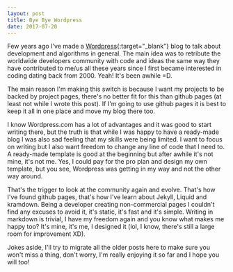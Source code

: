 ```yaml
---
layout: post
title: Bye Bye Wordpress
date: 2017-07-20
---
```


Few years ago I've made a [Wordpress](https://itsiastic.wordpress.com){:target="_blank"} blog to talk about development and algorithms in general. The main idea was to retribute the worldwide developers community with code and ideas the same way they have contributed to me/us all these years since I first became interested in coding dating back from 2000. Yeah! It's been awhile =D.  
 
The main reason I'm making this switch is because I want my projects to be backed by project pages, there's no better fit for this than github pages (at least not while I wrote this post). If I'm going to use github pages it is best to keep it all in one place and move my blog there too.
 
I know Wordpress.com has a lot of advantages and it was good to start writing there, but the truth is that while I was happy to have a ready-made blog I was also sad feeling that my skills were being limited. I want to focus on writing but I also want freedom to change any line of code that I need to. A ready-made template is good at the beginning but after awhile it's not mine, it's not me. Yes, I could pay for the pro plan and design my own template, but you see, Wordpress was getting in my way and not the other way around.
 
That's the trigger to look at the community again and evolve. That's how I've found github pages, that's how I've learn about Jekyll, Liquid and kramdown. Being a developer creating non-commercial pages I couldn't find any excuses to avoid it, it's static, it's fast and it's simple. Writing in markdown is trivial, I have my freedom again and you know what makes me happy too? It's mine, it's me, I designed it (lol, I know, there's still a large room for improvement XD).
 
Jokes aside, I'll try to migrate all the older posts here to make sure you won't miss a thing, don't worry, I'm really enjoying it so far and I hope you will too!
